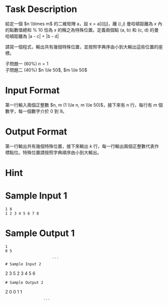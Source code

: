 # Task Description
給定一個 $n \\times m$ 的二維矩陣 a，設 x = a[i][j]，離 $(i, j)$ 曼哈頓距離為 $x$ 內的點數值總和 % 10 恰為 $x$ 的稱之為特殊位置。定義兩個點 (a, b) 和 (c, d) 的曼哈頓距離為 |a - c| + |b - d|

請寫一個程式，輸出共有幾個特殊位置，並按照字典序由小到大輸出這些位置的座標。  

子問題一 (60%) $n = 1$   
子問題二 (40%) $n \\le 50$, $m \\le 50$
# Input Format
第一行輸入兩個正整數 $n, m (1 \\le n, m \\le 50)$，接下來有 $n$ 行，每行有 $m$ 個數字，每一個數字介於 $0$ 到 $9$。
# Output Format
第一行輸出共有幾個特殊位置，接下來輸出 $k$ 行，每一行輸出兩個正整數代表作標點位。特殊位置請按照字典順序由小到大輸出。
# Hint

# Sample Input 1
```
1 8
1 2 3 4 5 6 7 8
```
# Sample Output 1
```
1
0 5

                     ```
# Sample Input 2
```
2 3
5 2 3
4 5 6
```
# Sample Output 2
```
2
0 0 
1 1

                     ```

